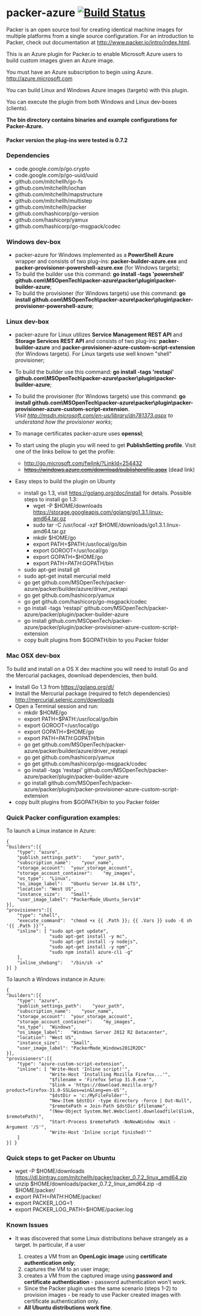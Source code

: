 packer-azure [![Build Status](https://travis-ci.org/MSOpenTech/packer-azure.svg)](https://travis-ci.org/MSOpenTech/packer-azure)
=============

Packer is an open source tool for creating identical machine images for multiple platforms from a single source configuration. For an introduction to Packer, check out documentation at http://www.packer.io/intro/index.html.

This is an Azure plugin for Packer.io to enable Microsoft Azure users to build custom images given an Azure image. 

You must have an Azure subscription to begin using Azure. http://azure.microsoft.com

You can build Linux and Windows Azure images (targets) with this plugin. 

You can execute the plugin from both Windows and Linux dev-boxes (clients). 

**The bin directory contains binaries and example configurations for Packer-Azure.**

#### Packer version the plug-ins were tested is 0.7.2

### Dependencies

*	code.google.com/p/go.crypto
*	code.google.com/p/go-uuid/uuid
*	github.com/mitchellh/go-fs
*	github.com/mitchellh/iochan
*	github.com/mitchellh/mapstructure
*	github.com/mitchellh/multistep
*	github.com/mitchellh/packer
*	github.com/hashicorp/go-version
*	github.com/hashicorp/yamux
*	github.com/hashicorp/go-msgpack/codec

### Windows dev-box

* packer-azure for Windows implemented as a **PowerShell Azure** wrapper and consists of two plug-ins: **packer-builder-azure.exe** and **packer-provisioner-powershell-azure.exe** (for Windows targets); 
* To build the builder use this command: **go install  -tags 'powershell' github.com\MSOpenTech\packer-azure\packer\plugin\packer-builder-azure**;
* To build the provisioner (for Windows targets) use this command: **go install github.com\MSOpenTech\packer-azure\packer\plugin\packer-provisioner-powershell-azure**;

### Linux dev-box

* packer-azure for Linux utilizes **Service Management REST API** and **Storage Services REST API** and consists of two plug-ins: **packer-builder-azure** and **packer-provisioner-azure-custom-script-extension** (for Windows targets). For Linux targets use well known "shell" provisioner; 
* To build the builder use this command: **go install -tags 'restapi' github.com\MSOpenTech\packer-azure\packer\plugin\packer-builder-azure**;
* To build the provisioner (for Windows targets) use this command: **go install github.com\MSOpenTech\packer-azure\packer\plugin\packer-provisioner-azure-custom-script-extension**.<br/><i>Visit http://msdn.microsoft.com/en-us/library/dn781373.aspx to understand how the provisioner works</i>;
* To manage certificates packer-azure uses **openssl**;
* To start using the plugin you will need to get **PublishSetting profile**. Visit one of the links bellow to get the profile:
  * http://go.microsoft.com/fwlink/?LinkId=254432
  * <del>https://windows.azure.com/download/publishprofile.aspx</del> (dead link)

* Easy steps to build the plugin on Ubunty
  * install go 1.3, visit https://golang.org/doc/install for details. Possible steps to install go 1.3:
  	* wget -P $HOME/downloads  https://storage.googleapis.com/golang/go1.3.1.linux-amd64.tar.gz
  	* sudo tar -C /usr/local -xzf $HOME/downloads/go1.3.1.linux-amd64.tar.gz
  	* mkdir $HOME/go
  	* export PATH=$PATH:/usr/local/go/bin
	* export GOROOT=/usr/local/go
	* export GOPATH=$HOME/go
	* export PATH=$PATH:$GOPATH/bin
  * sudo apt-get install git
  * sudo apt-get install mercurial meld
  * go get github.com/MSOpenTech/packer-azure/packer/builder/azure/driver_restapi
  * go get github.com/hashicorp/yamux
  * go get github.com/hashicorp/go-msgpack/codec
  * go install -tags 'restapi' github.com/MSOpenTech/packer-azure/packer/plugin/packer-builder-azure
  * go install github.com/MSOpenTech/packer-azure/packer/plugin/packer-provisioner-azure-custom-script-extension
  * copy built plugins from $GOPATH/bin to you Packer folder 
   
### Mac OSX dev-box
To build and install on a OS X dev machine you will need to install Go and the Mercurial packages, download dependencies, then build. 

* Install Go 1.3 from https://golang.org/dl/
* Install the Mercurial package (required to fetch dependencies) http://mercurial.selenic.com/downloads
* Open a Terminal session and run:
	* mkdir $HOME/go
  	* export PATH=$PATH:/usr/local/go/bin
	* export GOROOT=/usr/local/go
	* export GOPATH=$HOME/go
	* export PATH=$PATH:$GOPATH/bin
	* go get github.com/MSOpenTech/packer-azure/packer/builder/azure/driver_restapi
	* go get github.com/hashicorp/yamux
    * go get github.com/hashicorp/go-msgpack/codec
  	* go install -tags 'restapi' github.com/MSOpenTech/packer-azure/packer/plugin/packer-builder-azure
  	* go install github.com/MSOpenTech/packer-azure/packer/plugin/packer-provisioner-azure-custom-script-extension
 * copy built plugins from $GOPATH/bin to you Packer folder


### Quick Packer configuration examples:

To launch a Linux instance in Azure:

```
{
"builders":[{
 	"type":	"azure",
 	"publish_settings_path":	"your_path",
 	"subscription_name":	"your_name",
 	"storage_account":	"your_storage_account",
 	"storage_account_container":	"my_images",
 	"os_type":	"Linux",
 	"os_image_label":	"Ubuntu Server 14.04 LTS",
 	"location":	"West US",
 	"instance_size":	"Small",
 	"user_image_label":	"PackerMade_Ubuntu_Serv14"
}],
"provisioners":[{
 	"type":	"shell",
 	"execute_command":	"chmod +x {{ .Path }}; {{ .Vars }} sudo -E sh '{{ .Path }}'",
 	"inline": [	"sudo apt-get update",
				"sudo apt-get install -y mc",
				"sudo apt-get install -y nodejs",
				"sudo apt-get install -y npm",
				"sudo npm install azure-cli -g"
 	],
 	"inline_shebang":	"/bin/sh -x"
}] }
```

To launch a Windows instance in Azure:

```
{
"builders":[{
 	"type":	"azure",
 	"publish_settings_path":	"your_path",
 	"subscription_name":	"your_name",
 	"storage_account":	"your_storage_account",
 	"storage_account_container":	"my_images",
 	"os_type":	"Windows",
 	"os_image_label":	"Windows Server 2012 R2 Datacenter",
 	"location":	"West US",
 	"instance_size":	"Small",
 	"user_image_label":	"PackerMade_Windows2012R2DC"
}],
"provisioners":[{
 	"type":	"azure-custom-script-extension",
 	"inline": [	"Write-Host 'Inline script!'",
				"Write-Host 'Installing Mozilla Firefox...'",
				"$filename = 'Firefox Setup 31.0.exe'",
				"$link = 'https://download.mozilla.org/?product=firefox-31.0-SSL&os=win&lang=en-US'",
				"$dstDir = 'c:/MyFileFolder'",
				"New-Item $dstDir -type directory -force | Out-Null",
				"$remotePath = Join-Path $dstDir $filename",
				"(New-Object System.Net.Webclient).downloadfile($link, $remotePath)",
				"Start-Process $remotePath -NoNewWindow -Wait -Argument '/S'",
				"Write-Host 'Inline script finished!'"
 	]
}] }
```

### Quick steps to get Packer on Ubuntu
  * wget -P $HOME/downloads https://dl.bintray.com/mitchellh/packer/packer_0.7.2_linux_amd64.zip
  * unzip $HOME/downloads/packer_0.7.2_linux_amd64.zip -d $HOME/packer/
  * export PATH=$PATH:$HOME/packer/
  * export PACKER_LOG=1
  * export PACKER_LOG_PATH=$HOME/packer.log

### Known Issues
  * It was discovered that some Linux distributions behave strangely as a target. In particular, if a user 
    1. creates a VM from an **OpenLogic image** using **certificate authentication only**;
    2. captures the VM to an user image;
    3. creates a VM from the captured image using **password and certificate authentication** - password authentication won't work.

    - Since the Packer plugin uses the same scenario (steps 1-2) to provision images - be ready to use Packer created images with certificate authentication only.
    - **All Ubuntu distributions work fine**. 	


